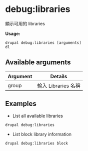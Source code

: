 # debug:libraries
顯示可用的 libraries

**Usage:**
```
drupal debug:libraries [arguments]
dl
```

## Available arguments
Argument | Details
---------|-------------
group | 輸入 Libraries 名稱

## Examples
* List all available libraries
```
drupal debug:libraries
```
* List block library information
```
drupal debug:libraries block
```
